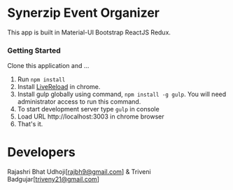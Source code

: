 Synerzip Event Organizer
=============================

This app is built in Material-UI Bootstrap ReactJS Redux.

### Getting Started ###
Clone this application and ...
1. Run ```npm install```
2. Install [LiveReload](https://chrome.google.com/webstore/detail/remotelivereload/jlppknnillhjgiengoigajegdpieppei?hl=en) in chrome.
3. Install gulp globally using command, ```npm install -g gulp```. You will need administrator access to run this command.
4. To start development server type ```gulp``` in console
5. Load URL http://localhost:3003 in chrome browser
6. That's it.



Developers
==========================
Rajashri Bhat Udhoji[rajbh9@gmail.com] &
Triveni Badgujar[triveny21@gmail.com]